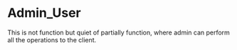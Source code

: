 # Admin_User
This is not function but quiet of partially function, where admin can perform all the operations to the client. 

